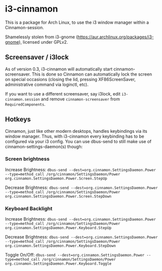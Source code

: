 i3-cinnamon
===========

This is a package for Arch Linux, to use the i3 window manager within a Cinnamon-session.

Shamelessly stolen from i3-gnome (https://aur.archlinux.org/packages/i3-gnome), licensed under GPLv2.

## Screensaver / i3lock
As of version 0.3, i3-cinnamon will automatically start cinnamon-screensaver. This is done so Cinnamon can automatically lock the screen on special occasions (closing the lid, pressing XF86ScreenSaver, administrative command via loginctl, etc).

If you want to use a different screensaver, say i3lock, edit `i3-cinnamon.session` and remove `cinnamon-screensaver` from `RequiredComponents`.

## Hotkeys
Cinnamon, just like other modern desktops, handles keybindings via its window manager. Thus, with i3-cinnamon every keybinding has to be configured via your i3 config. You can use dbus-send to still make use of cinnamon-settings-daemon(s) though:

### Screen brightness
Increase Brightness:
`dbus-send --dest=org.cinnamon.SettingsDaemon.Power --type=method_call /org/cinnamon/SettingsDaemon/Power org.cinnamon.SettingsDaemon.Power.Screen.StepUp`

Decrease Brightness:
`dbus-send --dest=org.cinnamon.SettingsDaemon.Power --type=method_call /org/cinnamon/SettingsDaemon/Power org.cinnamon.SettingsDaemon.Power.Screen.StepDown`

### Keyboard Backlight
Increase Brightness:
`dbus-send --dest=org.cinnamon.SettingsDaemon.Power --type=method_call /org/cinnamon/SettingsDaemon/Power org.cinnamon.SettingsDaemon.Power.Keyboard.StepUp`

Decrease Brightness:
`dbus-send --dest=org.cinnamon.SettingsDaemon.Power --type=method_call /org/cinnamon/SettingsDaemon/Power org.cinnamon.SettingsDaemon.Power.Keyboard.StepDown`

Toggle On/Off:
`dbus-send --dest=org.cinnamon.SettingsDaemon.Power --type=method_call /org/cinnamon/SettingsDaemon/Power org.cinnamon.SettingsDaemon.Power.Keyboard.Toggle`
